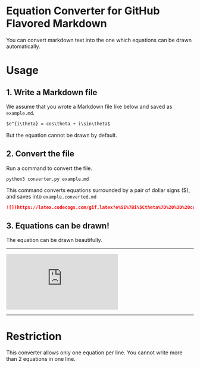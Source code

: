 # Equation Converter for GitHub Flavored Markdown

You can convert markdown text into the one which equations can be drawn automatically.

# Usage
## 1. Write a Markdown file
We assume that you wrote a Markdown file like below and saved as `example.md`.

```md:example.md
$e^{i\theta} = cos\theta + i\sin\theta$
```

But the equation cannot be drawn by default.

## 2. Convert the file
Run a command to convert the file.

```
python3 converter.py example.md
```

This command converts equations surrounded by a pair of dollar signs ($), and saves into `example.converted.md`

```md:example.converted.md
![](https://latex.codecogs.com/gif.latex?e%5E%7Bi%5Ctheta%7D%20%3D%20cos%5Ctheta%20%2B%20i%5Csin%5Ctheta)
```

## 3. Equations can be drawn!
The equation can be drawn beautifully.

---

![](https://latex.codecogs.com/gif.latex?e%5E%7Bi%5Ctheta%7D%20%3D%20cos%5Ctheta%20%2B%20i%5Csin%5Ctheta)

---

# Restriction

This converter allows only one equation per line. You cannot write more than 2 equations in one line.
